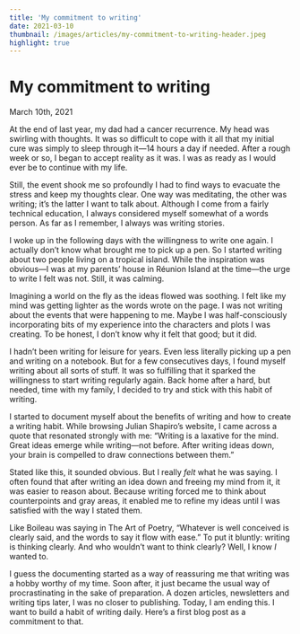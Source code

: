 ```yaml
---
title: 'My commitment to writing'
date: 2021-03-10
thumbnail: /images/articles/my-commitment-to-writing-header.jpeg
highlight: true
---
```


# My commitment to writing

<span class="text-grey-dark mt-2">March 10th, 2021</span>

At the end of last year, my dad had a cancer recurrence. My head was swirling with thoughts. It was so difficult to cope with it all that my initial cure was simply to sleep through it—14 hours a day if needed. After a rough week or so, I began to accept reality as it was. I was as ready as I would ever be to continue with my life.

Still, the event shook me so profoundly I had to find ways to evacuate the stress and keep my thoughts clear. One way was meditating, the other was writing; it’s the latter I want to talk about. Although I come from a fairly technical education, I always considered myself somewhat of a words person. As far as I remember, I always was writing stories.

I woke up in the following days with the willingness to write one again. I actually don’t know what brought me to pick up a pen. So I started writing about two people living on a tropical island. While the inspiration was obvious—I was at my parents’ house in Réunion Island at the time—the urge to write I felt was not. Still, it was calming. 

Imagining a world on the fly as the ideas flowed was soothing. I felt like my mind was getting lighter as the words wrote on the page. I was not writing about the events that were happening to me. Maybe I was half-consciously incorporating bits of my experience into the characters and plots I was creating. To be honest, I don’t know why it felt that good; but it did.

I hadn’t been writing for leisure for years. Even less literally picking up a pen and writing on a notebook. But for a few consecutives days, I found myself writing about all sorts of stuff. It was so fulfilling that it sparked the willingness to start writing regularly again. Back home after a hard, but needed, time with my family, I decided to try and stick with this habit of writing.

I started to document myself about the benefits of writing and how to create a writing habit. While browsing Julian Shapiro’s website, I came across a quote that resonated strongly with me:  “Writing is a laxative for the mind. Great ideas emerge while writing—not before. After writing ideas down, your brain is compelled to draw connections between them.” 

Stated like this, it sounded obvious. But I really _felt_ what he was saying. I often found that after writing an idea down and freeing my mind from it, it was easier to reason about. Because writing forced me to think about counterpoints and gray areas, it enabled me to refine my ideas until I was satisfied with the way I stated them.

Like Boileau was saying in The Art of Poetry, “Whatever is well conceived is clearly said, and the words to say it flow with ease.” To put it bluntly: writing is thinking clearly. And who wouldn’t want to think clearly? Well, I know _I_ wanted to.

I guess the documenting started as a way of reassuring me that writing was a hobby worthy of my time. Soon after, it just became the usual way of procrastinating in the sake of preparation. A dozen articles, newsletters and writing tips later, I was no closer to publishing.  Today, I am ending this. I want to build a habit of writing daily. Here’s a first blog post as a commitment to that.
